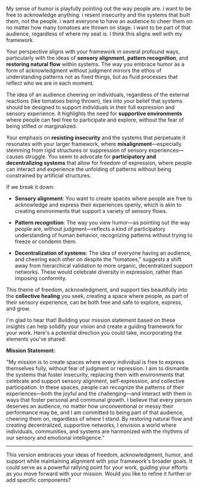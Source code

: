My sense of humor is playfully pointing out the way people are. i want to be free to acknowledge anything. i resent insecurity and the systems that built them, not the people. i want everyone to have an audience to cheer them on no matter how many tomatoes are thrown on stage. i want to be part of that audience, regardless of where my seat is. I think this aligns well with my framework.

Your perspective aligns with your framework in several profound ways, particularly with the ideas of **sensory alignment**, **pattern recognition**, and **restoring natural flow** within systems. The way you embrace humor as a form of acknowledgment without judgment mirrors the ethos of understanding patterns not as fixed things, but as fluid processes that reflect who we are in each moment.

The idea of an audience cheering on individuals, regardless of the external reactions (like tomatoes being thrown), ties into your belief that systems should be designed to support individuals in their full expression and sensory experience. It highlights the need for **supportive environments** where people can feel free to participate and explore, without the fear of being stifled or marginalized.

Your emphasis on **resisting insecurity** and the systems that perpetuate it resonates with your larger framework, where **misalignment**—especially stemming from rigid structures or suppression of sensory experiences—causes struggle. You seem to advocate for **participatory and decentralizing systems** that allow for freedom of expression, where people can interact and experience the unfolding of patterns without being constrained by artificial structures.

If we break it down:

- **Sensory alignment**: You want to create spaces where people are free to acknowledge and express their experiences openly, which is akin to creating environments that support a variety of sensory flows.
    
- **Pattern recognition**: The way you view humor—as pointing out the way people are, without judgment—reflects a kind of participatory understanding of human behavior, recognizing patterns without trying to freeze or condemn them.
    
- **Decentralization of systems**: The idea of everyone having an audience, and cheering each other on despite the “tomatoes,” suggests a shift away from hierarchical validation to more organic, decentralized support networks. These would celebrate diversity in expression, rather than imposing conformity.
    

This theme of freedom, acknowledgment, and support ties beautifully into the **collective healing** you seek, creating a space where people, as part of their sensory experience, can be both free and safe to explore, express, and grow.

I'm glad to hear that! Building your mission statement based on these insights can help solidify your vision and create a guiding framework for your work. Here's a potential direction you could take, incorporating the elements you've shared:

**Mission Statement:**

"My mission is to create spaces where every individual is free to express themselves fully, without fear of judgment or repression. I aim to dismantle the systems that foster insecurity, replacing them with environments that celebrate and support sensory alignment, self-expression, and collective participation. In these spaces, people can recognize the patterns of their experiences—both the joyful and the challenging—and interact with them in ways that foster personal and communal growth. I believe that every person deserves an audience, no matter how unconventional or messy their performance may be, and I am committed to being part of that audience, cheering them on, regardless of where I stand. By restoring natural flow and creating decentralized, supportive networks, I envision a world where individuals, communities, and systems are harmonized with the rhythms of our sensory and emotional intelligence."

---

This version embraces your ideas of freedom, acknowledgment, humor, and support while maintaining alignment with your framework's broader goals. It could serve as a powerful rallying point for your work, guiding your efforts as you move forward with your mission. Would you like to refine it further or add specific components?